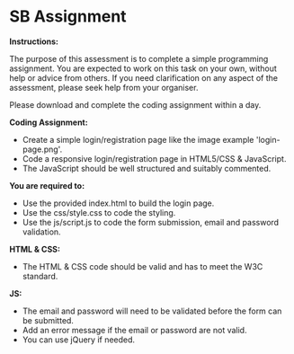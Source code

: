 SB Assignment
==============

**Instructions:**

The purpose of this assessment is to complete a simple programming assignment.
You are expected to work on this task on your own, without help or advice from others. 
If you need clarification on any aspect of the assessment, please seek help from your organiser.

Please download and complete the coding assignment within a day.


**Coding Assignment:**

- Create a simple login/registration page like the image example 'login-page.png'.
- Code a responsive login/registration page in HTML5/CSS & JavaScript.
- The JavaScript should be well structured and suitably commented.

**You are required to:**

- Use the provided index.html to build the login page.
- Use the css/style.css to code the styling.
- Use the js/script.js to code the form submission, email and password validation.

**HTML & CSS:**

- The HTML & CSS code should be valid and has to meet the W3C standard.

**JS:**

- The email and password will need to be validated before the form can be submitted.
- Add an error message if the email or password are not valid.
- You can use jQuery if needed.